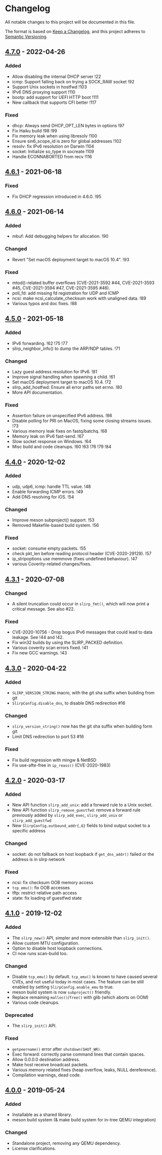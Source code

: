 # Changelog

All notable changes to this project will be documented in this file.

The format is based on [Keep a Changelog](https://keepachangelog.com/en/1.0.0/),
and this project adheres to [Semantic Versioning](https://semver.org/spec/v2.0.0.html).

## [4.7.0] - 2022-04-26

### Added

  - Allow disabling the internal DHCP server !22
  - icmp: Support falling back on trying a SOCK_RAW socket !92
  - Support Unix sockets in hostfwd !103
  - IPv6 DNS proxying support !110
  - bootp: add support for UEFI HTTP boot !111
  - New callback that supports CFI better !117

### Fixed

  - dhcp: Always send DHCP_OPT_LEN bytes in options !97
  - Fix Haiku build !98 !99
  - Fix memory leak when using libresolv !100
  - Ensure sin6_scope_id is zero for global addresses !102
  - resolv: fix IPv6 resolution on Darwin !104
  - socket: Initialize so_type in socreate !109
  - Handle ECONNABORTED from recv !116

## [4.6.1] - 2021-06-18

### Fixed

 - Fix DHCP regression introduced in 4.6.0. !95

## [4.6.0] - 2021-06-14

### Added

 - mbuf: Add debugging helpers for allocation. !90

### Changed

 -  Revert "Set macOS deployment target to macOS 10.4". !93

### Fixed

 - mtod()-related buffer overflows (CVE-2021-3592 #44, CVE-2021-3593 #45,
   CVE-2021-3594 #47, CVE-2021-3595 #46).
 - poll_fd: add missing fd registration for UDP and ICMP
 - ncsi: make ncsi_calculate_checksum work with unaligned data. !89
 - Various typos and doc fixes. !88

## [4.5.0] - 2021-05-18

### Added

 - IPv6 forwarding. !62 !75 !77
 - slirp_neighbor_info() to dump the ARP/NDP tables. !71

### Changed

 - Lazy guest address resolution for IPv6. !81
 - Improve signal handling when spawning a child. !61
 - Set macOS deployment target to macOS 10.4. !72
 - slirp_add_hostfwd: Ensure all error paths set errno. !80
 - More API documentation.

### Fixed

 - Assertion failure on unspecified IPv6 address. !86
 - Disable polling for PRI on MacOS, fixing some closing streams issues. !73 
 - Various memory leak fixes on fastq/batchq. !68
 - Memory leak on IPv6 fast-send. !67
 - Slow socket response on Windows. !64
 - Misc build and code cleanups. !60 !63 !76 !79 !84

## [4.4.0] - 2020-12-02

### Added

 - udp, udp6, icmp: handle TTL value. !48
 - Enable forwarding ICMP errors. !49
 - Add DNS resolving for iOS. !54

### Changed

 - Improve meson subproject() support. !53
 - Removed Makefile-based build system. !56

### Fixed

 - socket: consume empty packets. !55
 - check pkt_len before reading protocol header (CVE-2020-29129). !57
 - ip_stripoptions use memmove (fixes undefined behaviour). !47
 - various Coverity-related changes/fixes.

## [4.3.1] - 2020-07-08

### Changed

 - A silent truncation could occur in `slirp_fmt()`, which will now print a
   critical message. See also #22.

### Fixed

 - CVE-2020-10756 - Drop bogus IPv6 messages that could lead to data leakage.
   See !44 and !42.
 - Fix win32 builds by using the SLIRP_PACKED definition.
 - Various coverity scan errors fixed. !41
 - Fix new GCC warnings. !43

## [4.3.0] - 2020-04-22

### Added

 - `SLIRP_VERSION_STRING` macro, with the git sha suffix when building from git
 - `SlirpConfig.disable_dns`, to disable DNS redirection #16

### Changed

 - `slirp_version_string()` now has the git sha suffix when building form git
 - Limit DNS redirection to port 53 #16

### Fixed

 - Fix build regression with mingw & NetBSD
 - Fix use-afte-free in `ip_reass()` (CVE-2020-1983)

## [4.2.0] - 2020-03-17

### Added

 - New API function `slirp_add_unix`: add a forward rule to a Unix socket.
 - New API function `slirp_remove_guestfwd`: remove a forward rule previously
   added by `slirp_add_exec`, `slirp_add_unix` or `slirp_add_guestfwd`
 - New `SlirpConfig.outbound_addr{,6}` fields to bind output socket to a
   specific address

### Changed

 - socket: do not fallback on host loopback if `get_dns_addr()` failed
   or the address is in slirp network

### Fixed

 - ncsi: fix checksum OOB memory access
 - `tcp_emu()`: fix OOB accesses
 - tftp: restrict relative path access
 - state: fix loading of guestfwd state

## [4.1.0] - 2019-12-02

### Added

 - The `slirp_new()` API, simpler and more extensible than `slirp_init()`.
 - Allow custom MTU configuration.
 - Option to disable host loopback connections.
 - CI now runs scan-build too.

### Changed

 - Disable `tcp_emu()` by default. `tcp_emu()` is known to have caused
   several CVEs, and not useful today in most cases. The feature can
   be still enabled by setting `SlirpConfig.enable_emu` to true.
 - meson build system is now `subproject()` friendly.
 - Replace remaining `malloc()`/`free()` with glib (which aborts on OOM)
 - Various code cleanups.

### Deprecated

 - The `slirp_init()` API.

### Fixed

 - `getpeername()` error after `shutdown(SHUT_WR)`.
 - Exec forward: correctly parse command lines that contain spaces.
 - Allow 0.0.0.0 destination address.
 - Make host receive broadcast packets.
 - Various memory related fixes (heap overflow, leaks, NULL
   dereference).
 - Compilation warnings, dead code.

## [4.0.0] - 2019-05-24

### Added

 - Installable as a shared library.
 - meson build system
   (& make build system for in-tree QEMU integration)

### Changed

 - Standalone project, removing any QEMU dependency.
 - License clarifications.

[Unreleased]: https://gitlab.freedesktop.org/slirp/libslirp/compare/v4.7.0...master
[4.7.0]: https://gitlab.freedesktop.org/slirp/libslirp/compare/v4.6.1...v4.7.0
[4.6.1]: https://gitlab.freedesktop.org/slirp/libslirp/compare/v4.6.0...v4.6.1
[4.6.0]: https://gitlab.freedesktop.org/slirp/libslirp/compare/v4.5.0...v4.6.0
[4.5.0]: https://gitlab.freedesktop.org/slirp/libslirp/compare/v4.4.0...v4.5.0
[4.4.0]: https://gitlab.freedesktop.org/slirp/libslirp/compare/v4.3.1...v4.4.0
[4.3.1]: https://gitlab.freedesktop.org/slirp/libslirp/compare/v4.3.0...v4.3.1
[4.3.0]: https://gitlab.freedesktop.org/slirp/libslirp/compare/v4.2.0...v4.3.0
[4.2.0]: https://gitlab.freedesktop.org/slirp/libslirp/compare/v4.1.0...v4.2.0
[4.1.0]: https://gitlab.freedesktop.org/slirp/libslirp/compare/v4.0.0...v4.1.0
[4.0.0]: https://gitlab.freedesktop.org/slirp/libslirp/commits/v4.0.0
